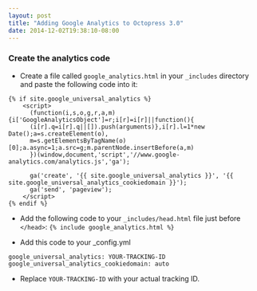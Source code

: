 ```yaml
---
layout: post
title: "Adding Google Analytics to Octopress 3.0"
date: 2014-12-02T19:38:10-08:00
---
```


### Create the analytics code
* Create a file called `google_analytics.html` in your `_includes` directory and paste the following code into it:

```
{% if site.google_universal_analytics %}
    <script>
      (function(i,s,o,g,r,a,m){i['GoogleAnalyticsObject']=r;i[r]=i[r]||function(){
      (i[r].q=i[r].q||[]).push(arguments)},i[r].l=1*new Date();a=s.createElement(o),
      m=s.getElementsByTagName(o)[0];a.async=1;a.src=g;m.parentNode.insertBefore(a,m)
      })(window,document,'script','//www.google-analytics.com/analytics.js','ga');

      ga('create', '{{ site.google_universal_analytics }}', '{{ site.google_universal_analytics_cookiedomain }}');
      ga('send', 'pageview');
    </script>
{% endif %}
```

* Add the following code to your `_includes/head.html` file just before `</head>`:
`{% include google_analytics.html %}`

* Add this code to your _config.yml
```
google_universal_analytics: YOUR-TRACKING-ID
google_universal_analytics_cookiedomain: auto
```
* Replace `YOUR-TRACKING-ID` with your actual tracking ID.